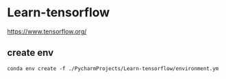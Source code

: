 # Learn-tensorflow
https://www.tensorflow.org/

## create env

```shell script
conda env create -f ./PycharmProjects/Learn-tensorflow/environment.ym
```
